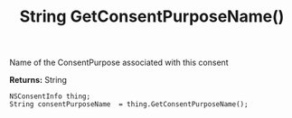 ﻿---
uid: crmscript_ref_NSConsentInfo_GetConsentPurposeName
title: String GetConsentPurposeName()
intellisense: NSConsentInfo.GetConsentPurposeName
keywords: NSConsentInfo, GetConsentPurposeName
so.topic: reference
---

Name of the ConsentPurpose associated with this consent

**Returns:** String


```crmscript
NSConsentInfo thing;
String consentPurposeName  = thing.GetConsentPurposeName();
```


